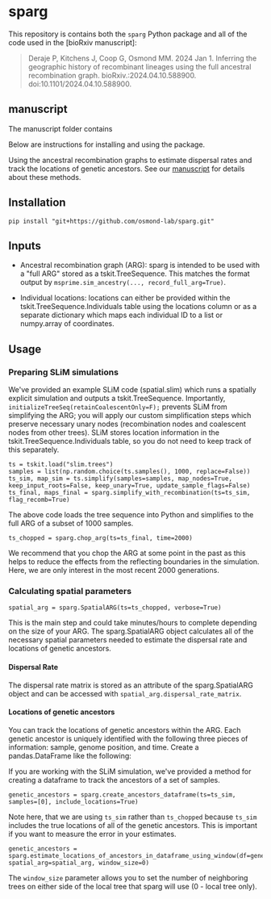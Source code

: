 # sparg

This repository is contains both the `sparg` Python package and all of the code used in the [bioRxiv manuscript]:

> Deraje P, Kitchens J, Coop G, Osmond MM. 2024 Jan 1. Inferring the geographic history of recombinant lineages using the full ancestral recombination graph. bioRxiv.:2024.04.10.588900. doi:10.1101/2024.04.10.588900.


## manuscript

The manuscript folder contains




Below are instructions for installing and using the package.


Using the ancestral recombination graphs to estimate dispersal rates and track the locations of genetic ancestors. See our [manuscript](https://www.biorxiv.org/content/10.1101/2024.04.10.588900v1) for details about these methods.

## Installation

```
pip install "git+https://github.com/osmond-lab/sparg.git"
```

## Inputs

- Ancestral recombination graph (ARG): sparg is intended to be used with a "full ARG" stored as a tskit.TreeSequence. This matches the format output by `msprime.sim_ancestry(..., record_full_arg=True)`.

- Individual locations: locations can either be provided within the tskit.TreeSequence.Individuals table using the locations column or as a separate dictionary which maps each individual ID to a list or numpy.array of coordinates.

## Usage

### Preparing SLiM simulations

We've provided an example SLiM code (spatial.slim) which runs a spatially explicit simulation and outputs a tskit.TreeSequence. Importantly, `initializeTreeSeq(retainCoalescentOnly=F);` prevents SLiM from simplifying the ARG; you will apply our custom simplification steps which preserve necessary unary nodes (recombination nodes and coalescent nodes from other trees). SLiM stores location information in the tskit.TreeSequence.Individuals table, so you do not need to keep track of this separately.

```
ts = tskit.load("slim.trees")
samples = list(np.random.choice(ts.samples(), 1000, replace=False))
ts_sim, map_sim = ts.simplify(samples=samples, map_nodes=True, keep_input_roots=False, keep_unary=True, update_sample_flags=False)
ts_final, maps_final = sparg.simplify_with_recombination(ts=ts_sim, flag_recomb=True)
```

The above code loads the tree sequence into Python and simplifies to the full ARG of a subset of 1000 samples.

```
ts_chopped = sparg.chop_arg(ts=ts_final, time=2000)
```

We recommend that you chop the ARG at some point in the past as this helps to reduce the effects from the reflecting boundaries in the simulation. Here, we are only interest in the most recent 2000 generations.


### Calculating spatial parameters

```
spatial_arg = sparg.SpatialARG(ts=ts_chopped, verbose=True)
```

This is the main step and could take minutes/hours to complete depending on the size of your ARG. The sparg.SpatialARG object calculates all of the necessary spatial parameters needed to estimate the dispersal rate and locations of genetic ancestors.

#### Dispersal Rate

The dispersal rate matrix is stored as an attribute of the sparg.SpatialARG object and can be accessed with `spatial_arg.dispersal_rate_matrix`.


#### Locations of genetic ancestors

You can track the locations of genetic ancestors within the ARG. Each genetic ancestor is uniquely identified with the following three pieces of information: sample, genome position, and time. Create a pandas.DataFrame like the following:

If you are working with the SLiM simulation, we've provided a method for creating a dataframe to track the ancestors of a set of samples.

```
genetic_ancestors = sparg.create_ancestors_dataframe(ts=ts_sim, samples=[0], include_locations=True)
```

Note here, that we are using `ts_sim` rather than `ts_chopped` because `ts_sim` includes the true locations of all of the genetic ancestors. This is important if you want to measure the error in your estimates.

```
genetic_ancestors = sparg.estimate_locations_of_ancestors_in_dataframe_using_window(df=genetic_ancestors, spatial_arg=spatial_arg, window_size=0)
```

The `window_size` parameter allows you to set the number of neighboring trees on either side of the local tree that sparg will use (0 - local tree only).